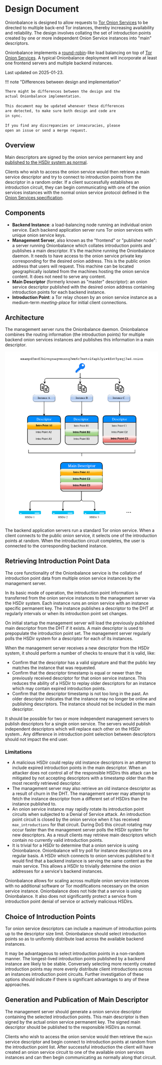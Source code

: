 # Design Document

Onionbalance is designed to allow requests to [Tor Onion Services][] to be
directed to multiple back-end Tor instances, thereby increasing
availability and reliability. The design involves collating the set of
introduction points created by one or more independent Onion Service
instances into "main" descriptors.

Onionbalance implements a [round-robin][]-like load balancing on top of
[Tor Onion Services][]. A typical Onionbalance deployment will incorporate at
least one frontend servers and multiple backend instances.

[round-robin]: https://en.wikipedia.org/wiki/Round-robin_DNS
[Tor Onion Services]: https://community.torproject.org/onion-services/

Last updated on 2025-01-23.

!!! note "Differences between design and implementation"

    There might be differences between the design and the
    actual Onionbalance implementation.

    This document may be updated whenever these differences
    are detected, to make sure both design and code are
    in sync.

    If you find any discrepancies or innacuracies, please
    open an issue or send a merge request.

## Overview

Main descriptors are signed by the onion service permanent key and
[published to the HSDir system as normal][rend-spec-overview].

[rend-spec-overview]: https://spec.torproject.org/rend-spec/overview.html

Clients who wish to access the onion service would then retrieve a
main service descriptor and try to connect to introduction points
from the descriptor in a random order. If a client successfully
establishes an introduction circuit, they can begin communicating with
one of the onion services instances with the normal onion service
protocol defined in the [Onion Services specification][rend-spec].

[rend-spec]: https://spec.torproject.org/rend-spec

## Components

* **Backend Instance**: a load-balancing node running an individual onion
  service. Each backend application server runs Tor onion services with unique
  onion service keys.
* **Management Server**, also known as the "frontend" or "publisher node": a
  server running Onionbalance which collates introduction points and publishes
  a main descriptor. It's the machine running the Onionbalance daemon. It
  needs to have access to the onion service private key corresponding for the
  desired onion address. This is the public onion address that users will
  request.
  This machine can be located geographically isolated from the machines hosting
  the onion service content. It does not need to serve any content.
* **Main Descriptor** (formerly known as "master" descriptor): an onion service
  descriptor published with the desired onion address containing introduction
  points for each backend instance.
* **Introduction Point**: a Tor relay chosen by an onion service instance as a
  medium-term *meeting-place* for initial client connections.
<!--
* **Metadata Channel**: a direct connection from an instance to a management server
  which can be used for instance descriptor upload and transfer of other data.
-->

## Architecture

The management server runs the Onionbalance daemon. Onionbalance
combines the routing information (the introduction points) for multiple
backend onion services instances and publishes this information in a
main descriptor.

![image](assets/architecture.png)

The backend application servers run a standard Tor onion service. When a
client connects to the public onion service, it selects one of the
introduction points at random. When the introduction circuit completes,
the user is connected to the corresponding backend instance.

## Retrieving Introduction Point Data

The core functionality of the Onionbalance service is the collation of
introduction point data from multiple onion service instances by the
management server.

In its basic mode of operation, the introduction point information is
transferred from the onion service instances to the management server
via the HSDir system. Each instance runs an onion service with an
instance specific permanent key. The instance publishes a descriptor to
the DHT at regularly intervals or when its introduction point set
changes.

On initial startup the management server will load the previously
published main descriptor from the DHT if it exists. A main
descriptor is used to prepopulate the introduction point set. The
management server regularly polls the HSDir system for a descriptor for
each of its instances.

When the management server receives a new descriptor from the HSDir
system, it should perform a number of checks to ensure that it is valid,
like:

* Confirm that the descriptor has a valid signature and that the public key
  matches the instance that was requested.
* Confirm that the descriptor timestamp is equal or newer than the previously
  received descriptor for that onion service instance. This reduces the ability
  of a HSDir to replay older descriptors for an instance which may contain
  expired introduction points.
* Confirm that the descriptor timestamp is not too long in the past. An older
  descriptor indicates that the instance may no longer be online and publishing
  descriptors. The instance should not be included in the main descriptor.

It should be possible for two or more independent management servers to
publish descriptors for a single onion service. The servers would
publish independent descriptors which will replace each other on the
HSDir system.. Any difference in introduction point selection between
descriptors should not impact the end user.

### Limitations

* A malicious HSDir could replay old instance descriptors in an attempt to
  include expired introduction points in the main descriptor. When an
  attacker does not control all of the responsible HSDirs this attack can be
  mitigated by not accepting descriptors with a timestamp older than the most
  recently retrieved descriptor.
* The management server may also retrieve an old instance descriptor as a
  result of churn in the DHT. The management server may attempt to fetch the
  instance descriptor from a different set of HSDirs than the instance
  published to.
* An onion service instance may rapidly rotate its introduction point circuits
  when subjected to a Denial of Service attack. An introduction point circuit
  is closed by the onion service when it has received `max_introductions` for
  that circuit. During DoS this circuit rotating may occur faster than the
  management server polls the HSDir system for new descriptors. As a result
  clients may retrieve main descriptors which contain no currently valid
  introduction points.
* It is trivial for a HSDir to determine that a onion service is using
  Onionbalance. Onionbalance will try poll for instance descriptors on a
  regular basis. A HSDir which connects to onion services published to it would
  find that a backend instance is serving the same content as the main
  service. This allows a HSDir to trivially determine the onion addresses for a
  service's backend instances.

Onionbalance allows for scaling across multiple onion service instances
with no additional software or Tor modifications necessary on the onion
service instance. Onionbalance does not hide that a service is using
Onionbalance. It also does not significantly protect a service from
introduction point denial of service or actively malicious HSDirs.

## Choice of Introduction Points

Tor onion service descriptors can include a maximum of introduction points up
to the descriptor size limit. Onionbalance should select introduction points so
as to uniformly distribute load across the available backend instances.

<!--
  The following was valid for v2, but not for Onionbalance v2 as
  of 2025-01-22. This may need to be updated once Distinct Descriptor
  Mode is available: https://gitlab.torproject.org/tpo/onion-services/onionbalance/-/issues/7
-->
<!--
Onionbalance will upload multiple distinct descriptors if you have
configured more instances than what fits in a single descriptor.

* **1 instance** - 3 IPs
* **2 instance** - 6 IPs (3 IPs from each instance)
* **3 instance** - 9 IPs (3 IPs from each instance)
* **4 instance** - 10 IPs (3 IPs from one instance, 2 from each other
    instance)
* **5 instance** - 10 IPs (2 IPs from each instance)
* **6-10 instances** - 10 IPs (selection from all instances)
* **11 or more instances** - 10 IPs (distinct descriptors - selection
    from all instances)

Always attempting to choose 3 introduction points per descriptor may
make it more difficult for a passive observer to confirm that a service
is running Onionbalance. However behavioral characteristics such as the
rate of introduction point rotation may still allow a passive observer
to distinguish an Onionbalance service from a standard Tor onion
service. Selecting a smaller set of introduction points may impact on
performance or reliability of the service.

* **1 instance** - 3 IPs
* **2 instances** - 3 IPs (2 IPs from one instance, 1 IP from the
    other instance)
* **3 instances** - 3 IPs (1 IP from each instance)
* **more than 3 instances** - Select the maximum set of introduction
    points as outlined previously.
-->

It may be advantageous to select introduction points in a non-random
manner. The longest-lived introduction points published by a backend
instance are likely to be stable. Conversely selecting more recently
created introduction points may more evenly distribute client
introductions across an instances introduction point circuits. Further
investigation of these options should indicate if there is significant
advantages to any of these approaches.

## Generation and Publication of Main Descriptor

The management server should generate a onion service descriptor
containing the selected introduction points. This main descriptor is
then signed by the actual onion service permanent key. The signed main
descriptor should be published to the responsible HSDirs as normal.

Clients who wish to access the onion service would then retrieve the
`main` service descriptor and begin connect to introduction points
at random from the introduction point list. After successful
introduction the client will have created an onion service circuit to
one of the available onion services instances and can then begin
communicating as normally along that circuit.

